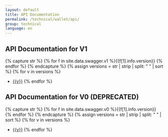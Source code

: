 ```yaml
---
layout: default
title: API Documentation
permalink: /technical/wallet/api/
group: technical
language: en
---
```


API Documentation for V1
------------------------

{% capture str %}
  {% for f in site.data.swagger.v1 %}{{f[1].info.version}} {% endfor %}
{% endcapture %}
{% assign versions = str | strip | split: " " | sort %}
{% for v in versions %}
  - <a href="/technical/wallet/api/v1?v={{v}}">{{v}}</a>
{% endfor %}


API Documentation for V0 (DEPRECATED)
-------------------------------------

{% capture str %}
  {% for f in site.data.swagger.v0 %}{{f[1].info.version}} {% endfor %}
{% endcapture %}
{% assign versions = str | strip | split: " " | sort %}
{% for v in versions %}
  - <a href="/technical/wallet/api/v0?v={{v}}">{{v}}</a>
{% endfor %}
